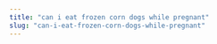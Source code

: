 ```yaml
---
title: "can i eat frozen corn dogs while pregnant"
slug: "can-i-eat-frozen-corn-dogs-while-pregnant"
---
```


